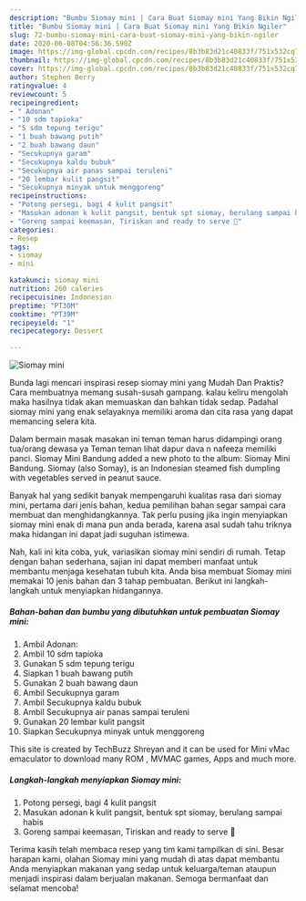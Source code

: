 ```yaml
---
description: "Bumbu Siomay mini | Cara Buat Siomay mini Yang Bikin Ngiler"
title: "Bumbu Siomay mini | Cara Buat Siomay mini Yang Bikin Ngiler"
slug: 72-bumbu-siomay-mini-cara-buat-siomay-mini-yang-bikin-ngiler
date: 2020-06-08T04:56:36.590Z
image: https://img-global.cpcdn.com/recipes/8b3b83d21c40833f/751x532cq70/siomay-mini-foto-resep-utama.jpg
thumbnail: https://img-global.cpcdn.com/recipes/8b3b83d21c40833f/751x532cq70/siomay-mini-foto-resep-utama.jpg
cover: https://img-global.cpcdn.com/recipes/8b3b83d21c40833f/751x532cq70/siomay-mini-foto-resep-utama.jpg
author: Stephen Berry
ratingvalue: 4
reviewcount: 5
recipeingredient:
- " Adonan"
- "10 sdm tapioka"
- "5 sdm tepung terigu"
- "1 buah bawang putih"
- "2 buah bawang daun"
- "Secukupnya garam"
- "Secukupnya kaldu bubuk"
- "Secukupnya air panas sampai teruleni"
- "20 lembar kulit pangsit"
- "Secukupnya minyak untuk menggoreng"
recipeinstructions:
- "Potong persegi, bagi 4 kulit pangsit"
- "Masukan adonan k kulit pangsit, bentuk spt siomay, berulang sampai habis"
- "Goreng sampai keemasan, Tiriskan and ready to serve 🍴"
categories:
- Resep
tags:
- siomay
- mini

katakunci: siomay mini 
nutrition: 260 calories
recipecuisine: Indonesian
preptime: "PT30M"
cooktime: "PT39M"
recipeyield: "1"
recipecategory: Dessert

---
```



![Siomay mini](https://img-global.cpcdn.com/recipes/8b3b83d21c40833f/751x532cq70/siomay-mini-foto-resep-utama.jpg)

Bunda lagi mencari inspirasi resep siomay mini yang Mudah Dan Praktis? Cara membuatnya memang susah-susah gampang. kalau keliru mengolah maka hasilnya tidak akan memuaskan dan bahkan tidak sedap. Padahal siomay mini yang enak selayaknya memiliki aroma dan cita rasa yang dapat memancing selera kita.

Dalam bermain masak masakan ini teman teman harus didampingi orang tua/orang dewasa ya Teman teman lihat dapur dava n nafeeza memiliki panci. Siomay Mini Bandung added a new photo to the album: Siomay Mini Bandung. Siomay (also Somay), is an Indonesian steamed fish dumpling with vegetables served in peanut sauce.

Banyak hal yang sedikit banyak mempengaruhi kualitas rasa dari siomay mini, pertama dari jenis bahan, kedua pemilihan bahan segar sampai cara membuat dan menghidangkannya. Tak perlu pusing jika ingin menyiapkan siomay mini enak di mana pun anda berada, karena asal sudah tahu triknya maka hidangan ini dapat jadi suguhan istimewa.


Nah, kali ini kita coba, yuk, variasikan siomay mini sendiri di rumah. Tetap dengan bahan sederhana, sajian ini dapat memberi manfaat untuk membantu menjaga kesehatan tubuh kita. Anda bisa membuat Siomay mini memakai 10 jenis bahan dan 3 tahap pembuatan. Berikut ini langkah-langkah untuk menyiapkan hidangannya.

<!--inarticleads1-->

##### Bahan-bahan dan bumbu yang dibutuhkan untuk pembuatan Siomay mini:

1. Ambil  Adonan:
1. Ambil 10 sdm tapioka
1. Gunakan 5 sdm tepung terigu
1. Siapkan 1 buah bawang putih
1. Gunakan 2 buah bawang daun
1. Ambil Secukupnya garam
1. Ambil Secukupnya kaldu bubuk
1. Ambil Secukupnya air panas sampai teruleni
1. Gunakan 20 lembar kulit pangsit
1. Siapkan Secukupnya minyak untuk menggoreng


This site is created by TechBuzz Shreyan and it can be used for Mini vMac emaculator to download many ROM , MVMAC games, Apps and much more. 

<!--inarticleads2-->

##### Langkah-langkah menyiapkan Siomay mini:

1. Potong persegi, bagi 4 kulit pangsit
1. Masukan adonan k kulit pangsit, bentuk spt siomay, berulang sampai habis
1. Goreng sampai keemasan, Tiriskan and ready to serve 🍴




Terima kasih telah membaca resep yang tim kami tampilkan di sini. Besar harapan kami, olahan Siomay mini yang mudah di atas dapat membantu Anda menyiapkan makanan yang sedap untuk keluarga/teman ataupun menjadi inspirasi dalam berjualan makanan. Semoga bermanfaat dan selamat mencoba!
